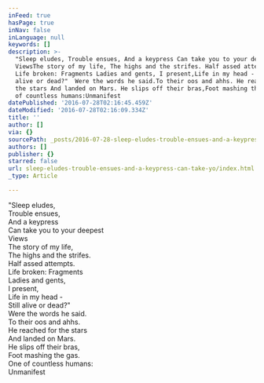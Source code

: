 ```yaml
---
inFeed: true
hasPage: true
inNav: false
inLanguage: null
keywords: []
description: >-
  "Sleep eludes, Trouble ensues, And a keypress Can take you to your deepest
  ViewsThe story of my life, The highs and the strifes. Half assed attempts.
  Life broken: Fragments Ladies and gents, I present,Life in my head - Still
  alive or dead?"  Were the words he said.To their oos and ahhs. He reached for
  the stars And landed on Mars. He slips off their bras,Foot mashing the gas.One
  of countless humans:Unmanifest 
datePublished: '2016-07-28T02:16:45.459Z'
dateModified: '2016-07-28T02:16:09.334Z'
title: ''
author: []
via: {}
sourcePath: _posts/2016-07-28-sleep-eludes-trouble-ensues-and-a-keypress-can-take-yo.md
authors: []
publisher: {}
starred: false
url: sleep-eludes-trouble-ensues-and-a-keypress-can-take-yo/index.html
_type: Article

---
```

"Sleep eludes,   
Trouble ensues,   
And a keypress   
Can take you to your deepest   
Views  
The story of my life,   
The highs and the strifes.   
Half assed attempts.   
Life broken: Fragments   
Ladies and gents,   
I present,  
Life in my head -   
Still alive or dead?"   
Were the words he said.  
To their oos and ahhs.   
He reached for the stars   
And landed on Mars.   
He slips off their bras,  
Foot mashing the gas.  
One of countless humans:  
Unmanifest
